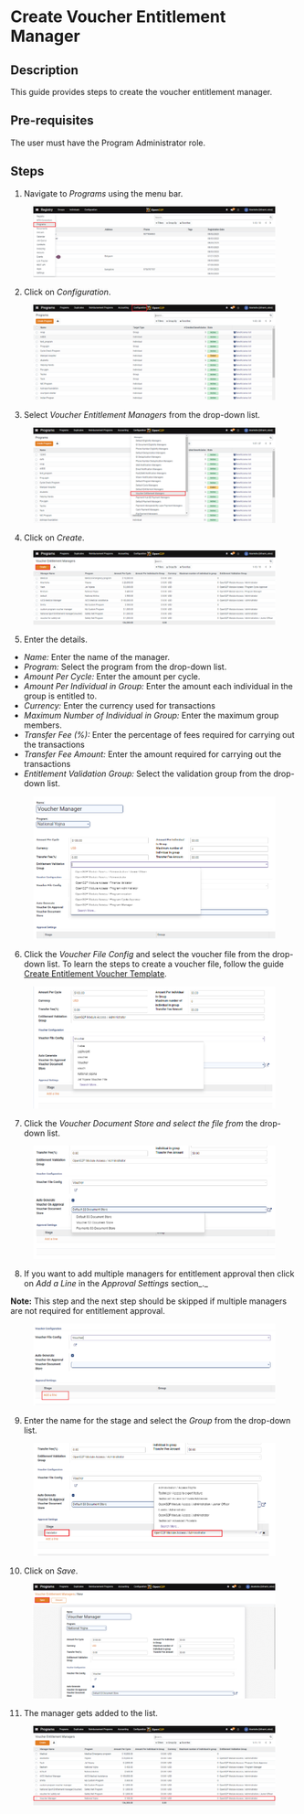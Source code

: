 # Create Voucher Entitlement Manager

## Description

This guide provides steps to create the voucher entitlement manager.

## Pre-requisites

The user must have the Program Administrator role.

## Steps

1. Navigate to _Programs_ using the menu bar.

<figure><img src="../../../../../.gitbook/assets/conf-entitlement-manager-home.PNG" alt=""><figcaption></figcaption></figure>

2. Click on _Configuration_.

<figure><img src="../../../../../.gitbook/assets/conf-entitlement-manager-conf.PNG" alt=""><figcaption></figcaption></figure>

3. Select _Voucher Entitlement Managers_ from the drop-down list.

<figure><img src="../../../../../.gitbook/assets/voucher-conf.PNG" alt=""><figcaption></figcaption></figure>

4. Click on _Create_.

<figure><img src="../../../../../.gitbook/assets/voucher-create (1).PNG" alt=""><figcaption></figcaption></figure>

5. Enter the details.

* _Name:_ Enter the name of the manager.
* _Program:_ Select the program from the drop-down list.
* _Amount Per Cycle:_ Enter the amount per cycle.
* _Amount Per Individual in Group:_ Enter the amount each individual in the group is entitled to.
* _Currency:_ Enter the currency used for transactions
* _Maximum Number of Individual in Group:_ Enter the maximum group members.
* _Transfer Fee (%):_ Enter the percentage of fees required for carrying out the transactions
* _Transfer Fee Amount:_ Enter the amount required for carrying out the transactions
* _Entitlement Validation Group:_ Select the validation group from the drop-down list.

<figure><img src="../../../../../.gitbook/assets/voucher-dropdown.png" alt=""><figcaption></figcaption></figure>

6. Click the _Voucher File Config_ and select the voucher file from the drop-down list. To learn the steps to create a voucher file, follow the guide [Create Entitlement Voucher Template](../create-entitlement-voucher-template.md).

<figure><img src="../../../../../.gitbook/assets/voucher-file-conf.PNG" alt=""><figcaption></figcaption></figure>

7. Click the _Voucher Document Store and select the file from_ the drop-down list.

<figure><img src="../../../../../.gitbook/assets/voucher-manager-storage.png" alt=""><figcaption></figcaption></figure>

8. If you want to add multiple managers for entitlement approval then click on _Add a Line_ in the _Approval Settings_ section\_.\_

**Note:** This step and the next step should be skipped if multiple managers are not required for entitlement approval.

<figure><img src="../../../../../.gitbook/assets/add-approvals.png" alt=""><figcaption></figcaption></figure>

9. Enter the name for the stage and select the _Group_ from the drop-down list.

<figure><img src="../../../../../.gitbook/assets/aooroval-settings-voucher-conf.png" alt=""><figcaption></figcaption></figure>

10. Click on _Save_.

<figure><img src="../../../../../.gitbook/assets/voucher-save (1).PNG" alt=""><figcaption></figcaption></figure>

11. The manager gets added to the list.

<figure><img src="../../../../../.gitbook/assets/voucher-result.PNG" alt=""><figcaption></figcaption></figure>
